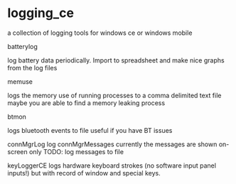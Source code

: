logging_ce
==========

a collection of logging tools for windows ce or windows mobile

batterylog

  log battery data periodically. Import to spreadsheet and make nice graphs from the log files

memuse

  logs the memory use of running processes to a comma delimited text file
  maybe you are able to find a memory leaking process
  
btmon

  logs bluetooth events to file
  useful if you have BT issues

connMgrLog
  log connMgrMessages
  currently the messages are shown on-screen only
  TODO: log messages to file
  
keyLoggerCE
  logs hardware keyboard strokes (no software input panel inputs!) but with record of window and special keys.
  
  
